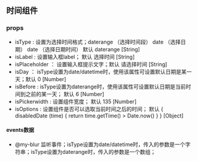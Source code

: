 
## 时间组件

### props

* isType :  设置为选择时间格式；daterange （选择时间段）  date （选择日期） date （选择日期时间）  默认 daterange [String]
* isLabel :  设置输入框label； 默认 选择时间 [String]
* isPlaceholder  ： 设置输入框提示文字；默认 请选择时间 [String]
* isDay  ： isType设置为date/datetime时，使用该属性可设置默认日期是某一天；默认 0 [Number]
* isBefore : isType设置为daterange时，使用该属性可设置默认日期是当前时间到之前的某一天； 默认 6 [Number]
* isPickerwidth :  设置组件宽度；  默认  135 [Number]
* isOptions :  设置组件是否可以选取当前时间之后的时间；  默认   { disabledDate (time) { return time.getTime() > Date.now() } }  [Object]


#### events数据

* @my-blur 监听事件；isType设置为date/datetime时，传入的参数是一个字符串；isType设置为daterange时，传入的参数是一个数组；

